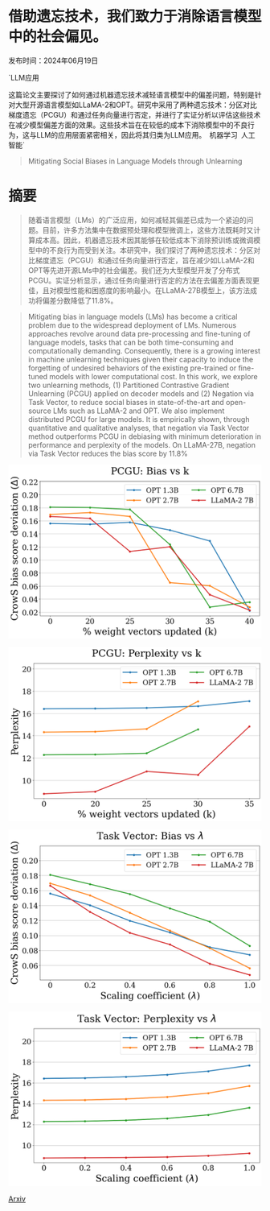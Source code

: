 # 借助遗忘技术，我们致力于消除语言模型中的社会偏见。

发布时间：2024年06月19日

`LLM应用

这篇论文主要探讨了如何通过机器遗忘技术减轻语言模型中的偏差问题，特别是针对大型开源语言模型如LLaMA-2和OPT。研究中采用了两种遗忘技术：分区对比梯度遗忘（PCGU）和通过任务向量进行否定，并进行了实证分析以评估这些技术在减少模型偏差方面的效果。这些技术旨在在较低的成本下消除模型中的不良行为，这与LLM的应用层面紧密相关，因此将其归类为LLM应用。` `机器学习` `人工智能`

> Mitigating Social Biases in Language Models through Unlearning

# 摘要

> 随着语言模型（LMs）的广泛应用，如何减轻其偏差已成为一个紧迫的问题。目前，许多方法集中在数据预处理和模型微调上，这些方法既耗时又计算成本高。因此，机器遗忘技术因其能够在较低成本下消除预训练或微调模型中的不良行为而受到关注。本研究中，我们探讨了两种遗忘技术：分区对比梯度遗忘（PCGU）和通过任务向量进行否定，旨在减少如LLaMA-2和OPT等先进开源LMs中的社会偏差。我们还为大型模型开发了分布式PCGU。实证分析显示，通过任务向量进行否定的方法在去偏差方面表现更佳，且对模型性能和困惑度的影响最小。在LLaMA-27B模型上，该方法成功将偏差分数降低了11.8%。

> Mitigating bias in language models (LMs) has become a critical problem due to the widespread deployment of LMs. Numerous approaches revolve around data pre-processing and fine-tuning of language models, tasks that can be both time-consuming and computationally demanding. Consequently, there is a growing interest in machine unlearning techniques given their capacity to induce the forgetting of undesired behaviors of the existing pre-trained or fine-tuned models with lower computational cost. In this work, we explore two unlearning methods, (1) Partitioned Contrastive Gradient Unlearning (PCGU) applied on decoder models and (2) Negation via Task Vector, to reduce social biases in state-of-the-art and open-source LMs such as LLaMA-2 and OPT. We also implement distributed PCGU for large models. It is empirically shown, through quantitative and qualitative analyses, that negation via Task Vector method outperforms PCGU in debiasing with minimum deterioration in performance and perplexity of the models. On LLaMA-27B, negation via Task Vector reduces the bias score by 11.8%

![借助遗忘技术，我们致力于消除语言模型中的社会偏见。](../../../paper_images/2406.13551/pcgu-bias_ablation.png)

![借助遗忘技术，我们致力于消除语言模型中的社会偏见。](../../../paper_images/2406.13551/pcgu-ppl_ablation.png)

![借助遗忘技术，我们致力于消除语言模型中的社会偏见。](../../../paper_images/2406.13551/tv-bias_ablation.png)

![借助遗忘技术，我们致力于消除语言模型中的社会偏见。](../../../paper_images/2406.13551/tv-ppl_ablation.png)

[Arxiv](https://arxiv.org/abs/2406.13551)